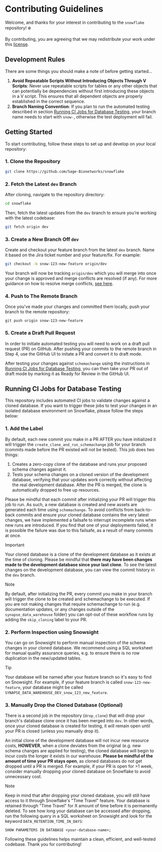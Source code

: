 # Contributing Guidelines

Welcome, and thanks for your interest in contributing to the `snowflake` repository! :snowflake:

By contributing, you are agreeing that we may redistribute your work under this [license](https://github.com/Sage-Bionetworks/snowflake?tab=Apache-2.0-1-ov-file).

## Development Rules

There are some things you should make a note of before getting started...

1. **Avoid Repeatable Scripts Without Introducing Objects Through V Scripts**:
   Never use repeatable scripts for tables or any other objects that can potentially be dependencies without first introducing these objects in a V script. This ensures that all dependent objects are properly established in the correct sequence.
2. **Branch Naming Convention**:
   If you plan to run the automated testing described in section [Running CI Jobs for Database Testing](#running-ci-jobs-for-database-testing), your branch name needs to start with `snow-`, otherwise the test deployment will fail.
   
## Getting Started

To start contributing, follow these steps to set up and develop on your local repository:

### 1. Clone the Repository

```bash
git clone https://github.com/Sage-Bionetworks/snowflake
```

### 2. Fetch the Latest `dev` Branch

After cloning, navigate to the repository directory:

```bash
cd snowflake
```

Then, fetch the latest updates from the `dev` branch to ensure you’re working with the latest codebase:

```bash
git fetch origin dev
```

### 3. Create a New Branch Off `dev`

Create and checkout your feature branch from the latest `dev` branch. Name it based on the Jira ticket number and your feature/fix. For example:

```bash
git checkout -b snow-123-new-feature origin/dev
```

Your branch will now be tracking `origin/dev` which you will merge into once your change is approved and merge conflicts are resolved (if any). For more guidance on how to resolve merge conflicts, [see here](https://docs.github.com/en/pull-requests/collaborating-with-pull-requests/addressing-merge-conflicts/about-merge-conflicts#resolving-merge-conflicts).

### 4. Push to The Remote Branch

Once you've made your changes and committed them locally, push your branch to the remote repository:

```
git push origin snow-123-new-feature
```

### 5. Create a Draft Pull Request

In order to initiate automated testing you will need to work on a draft pull request (PR) on GitHub. After pushing your commits to
the remote branch in Step 4, use the GitHub UI to initate a PR and convert it to draft mode.

After testing your changes against `schemachange` using the instructions in [Running CI Jobs for Database Testing](#running-ci-jobs-for-database-testing),
you can then take your PR out of draft mode by marking it as Ready for Review in the GitHub UI.

## Running CI Jobs for Database Testing

This repository includes automated CI jobs to validate changes against a cloned database. If you want to trigger these jobs to test your changes in an isolated database environment on Snowflake, please follow the steps below:

### 1. Add the Label

By default, each new commit you make in a PR AFTER you have initialized it will trigger the `create_clone_and_run_schemachange` job for your branch (commits made before the PR existed will not be tested). This job does two things:

1. Creates a zero-copy clone of the database and runs your proposed schema changes against it.
2. Tests your schema changes on a cloned version of the development database, verifying that your updates work correctly without
affecting the real development database. After the PR is merged, the clone is automatically dropped to free up resources.

Please be mindful that each commit after initializing your PR will trigger this job to run. As such, a new database is created and new assets are generated each time using `schemachange`. To avoid conflicts from back-to-back commits and ensure your cloned database contains the very latest changes, we have implemented a failsafe to interrupt incomplete runs when new runs are introduced. If you find that one of your deployments failed, it is possible the failure was due to this failsafe, as a result of many commits at once.

> [!IMPORTANT]
> Your cloned database is a clone of the development database as it exists at the time of cloning. Please be mindful that
> **there may have been changes made to the development database since your last clone**. To see the latest changes on
> the development database, you can view the commit history in the `dev` branch.

> [!NOTE]
> By default, after initializing the PR, every commit you make in your branch will trigger the clone to be created and schemachange to be executed.
> If you are not making changes that require schemachange to run (e.g. documentation updates, or any changes outside of the
> `synapse_data_warehouse` folder) you can opt-out of these workflow runs by adding the `skip_cloning` label to your PR.

### 2. Perform Inspection using Snowsight

You can go on Snowsight to perform manual inspection of the schema changes in your cloned database. We recommend using a SQL worksheet for manual quality assurance queries, e.g. to ensure there is no row duplication in the new/updated tables.

> [!TIP]
> Your database will be named after your feature branch so it's easy to find on Snowsight. For example, if your feature branch is called
> `snow-123-new-feature`, your database might be called `SYNAPSE_DATA_WAREHOUSE_DEV_snow_123_new_feature`.

### 3. Manually Drop the Cloned Database (Optional)

There is a second job in the repository (`drop_clone`) that will drop your branch's database clone once it has been merged into `dev`.
In other words, once your cloned database is created for testing, it will remain open until your PR is closed (unless you manually drop it).

An initial clone of the development database will not incur new resource costs, **HOWEVER**, when a clone deviates from the original
(e.g. new schema changes are applied for testing), the cloned database will begin to incur costs the longer it exists in our warehouse.
**Please be mindful of the amount of time your PR stays open**, as cloned databases do not get dropped until a PR is merged. For example, if your PR is open for >1 week, consider manually dropping your cloned database on Snowflake to avoid unnecessary cost.

> [!NOTE]
> Keep in mind that after dropping your cloned database, you will still have access to it through Snowflake's "Time Travel"
> feature. Your database is retained through "Time Travel" for X amount of time before it is permanently deleted. To see
> how long your database can be accessed after dropping, run the following query in a SQL worksheet on Snowsight and look
> for the keyword `DATA_RETENTION_TIME_IN_DAYS`:
> 
> ```
> SHOW PARAMETERS IN DATABASE <your-database-name>;
> ```

Following these guidelines helps maintain a clean, efficient, and well-tested codebase. Thank you for contributing!

